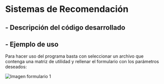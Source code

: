 # Sistemas de Recomendación

## - Descripción del código desarrollado

## - Ejemplo de uso

Para hacer uso del programa basta con seleccionar un archivo que contenga una matriz de utilidad y rellenar el formulario con los parámetros deseados:

![Imagen formulario 1](https://i.imgur.com/mgIqPrQ.png)
